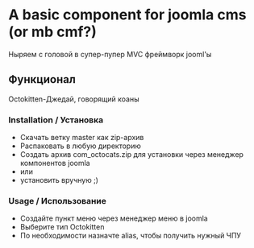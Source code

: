 # A basic component for joomla cms (or mb cmf?)

Ныряем с головой в супер-пупер MVC фреймворк jooml'ы

## Функционал
Octokitten-Джедай, говорящий коаны

### Installation / Установка

* Скачать ветку master как zip-архив
* Распаковать в любую директорию
* Создать архив com_octocats.zip для установки через менеджер компонентов joomla
* или
* установить вручную ;)

### Usage / Использование

* Создайте пункт меню через менеджер меню в joomla
* Выберите тип Octokitten
* По необходимости назначте alias, чтобы получить нужный ЧПУ